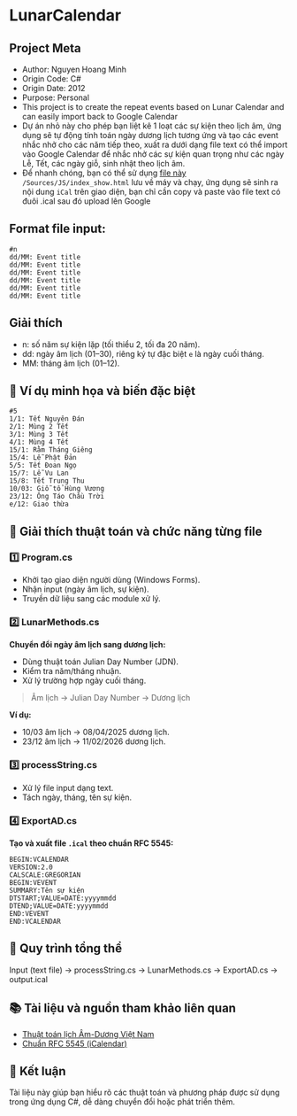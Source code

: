 # LunarCalendar 
## Project Meta
-  Author: Nguyen Hoang Minh
-  Origin Code: C#
-  Origin Date: 2012
-  Purpose: Personal
- This project is to create the repeat events based on Lunar Calendar and can easily import back to Google Calendar
- Dự án nhỏ này cho phép bạn liệt kê 1 loạt các sự kiện theo lịch âm, ứng dụng sẽ tự động tính toán ngày dương lịch tương ứng và tạo các event nhắc nhở cho các năm tiếp theo, xuất ra dưới dạng file text có thể import vào Google Calendar để nhắc nhở các sự kiện quan trọng như các ngày Lễ, Tết, các ngày giỗ, sinh nhật theo lịch âm.
- Để nhanh chóng, bạn có thể sử dụng [file này](Sources/JS/index_show.html) `/Sources/JS/index_show.html` lưu về máy và chạy, ứng dụng sẽ sinh ra nội dung `iCal` trên giao diện, bạn chỉ cần copy và paste vào file text có đuôi .ical sau đó upload lên Google

## Format file input:
```text
#n
dd/MM: Event title
dd/MM: Event title
dd/MM: Event title
dd/MM: Event title
dd/MM: Event title
dd/MM: Event title
```

## Giải thích
- n: số năm sự kiện lặp (tối thiểu 2, tối đa 20 năm).
- dd: ngày âm lịch (01–30), riêng ký tự đặc biệt `e` là ngày cuối tháng.
- MM: tháng âm lịch (01–12).

## 🎯 Ví dụ minh họa và biến đặc biệt
```text
#5
1/1: Tết Nguyên Đán
2/1: Mùng 2 Tết
3/1: Mùng 3 Tết
4/1: Mùng 4 Tết
15/1: Rằm Tháng Giêng
15/4: Lễ Phật Đản
5/5: Tết Đoan Ngọ
15/7: Lễ Vu Lan
15/8: Tết Trung Thu
10/03: Giỗ tổ Hùng Vương
23/12: Ông Táo Chầu Trời
e/12: Giao thừa
```

## 📌 Giải thích thuật toán và chức năng từng file

### 1️⃣ Program.cs
- Khởi tạo giao diện người dùng (Windows Forms).
- Nhận input (ngày âm lịch, sự kiện).
- Truyền dữ liệu sang các module xử lý.

### 2️⃣ LunarMethods.cs
**Chuyển đổi ngày âm lịch sang dương lịch:**
- Dùng thuật toán Julian Day Number (JDN).
- Kiểm tra năm/tháng nhuận.
- Xử lý trường hợp ngày cuối tháng.

> Âm lịch → Julian Day Number → Dương lịch

**Ví dụ:**
- 10/03 âm lịch → 08/04/2025 dương lịch.
- 23/12 âm lịch → 11/02/2026 dương lịch.

### 3️⃣ processString.cs
- Xử lý file input dạng text.
- Tách ngày, tháng, tên sự kiện.

### 4️⃣ ExportAD.cs
**Tạo và xuất file `.ical` theo chuẩn RFC 5545:**
```ical
BEGIN:VCALENDAR
VERSION:2.0
CALSCALE:GREGORIAN
BEGIN:VEVENT
SUMMARY:Tên sự kiện
DTSTART;VALUE=DATE:yyyymmdd
DTEND;VALUE=DATE:yyyymmdd
END:VEVENT
END:VCALENDAR
```

## 🚩 Quy trình tổng thể
Input (text file)
→ processString.cs
→ LunarMethods.cs
→ ExportAD.cs
→ output.ical

## 📚 Tài liệu và nguồn tham khảo liên quan
- [Thuật toán lịch Âm-Dương Việt Nam](https://www.informatik.uni-leipzig.de/~duc/amlich/calrules.html)
- [Chuẩn RFC 5545 (iCalendar)](https://tools.ietf.org/html/rfc5545)

## 🔖 Kết luận
Tài liệu này giúp bạn hiểu rõ các thuật toán và phương pháp được sử dụng trong ứng dụng C#, dễ dàng chuyển đổi hoặc phát triển thêm.
